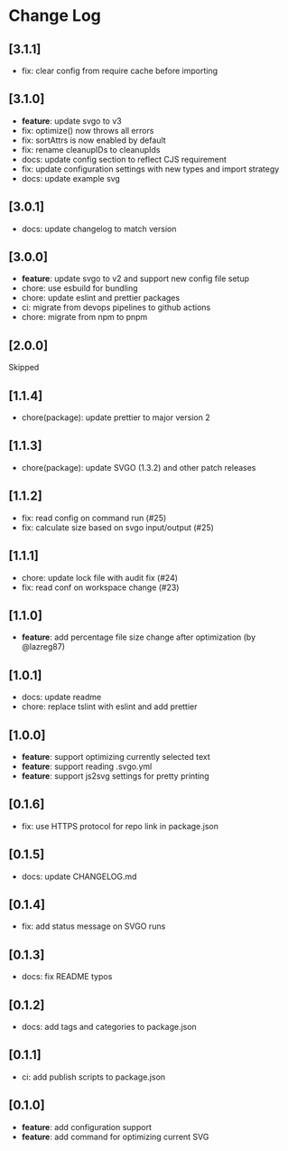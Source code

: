 # Change Log

## [3.1.1]

* fix: clear config from require cache before importing

## [3.1.0]

* **feature**: update svgo to v3
* fix: optimize() now throws all errors
* fix: sortAttrs is now enabled by default
* fix: rename cleanupIDs to cleanupIds
* docs: update config section to reflect CJS requirement
* fix: update configuration settings with new types and import strategy
* docs: update example svg

## [3.0.1]

- docs: update changelog to match version

## [3.0.0]

- **feature**: update svgo to v2 and support new config file setup
- chore: use esbuild for bundling
- chore: update eslint and prettier packages
- ci: migrate from devops pipelines to github actions
- chore: migrate from npm to pnpm

## [2.0.0]

Skipped

## [1.1.4]

- chore(package): update prettier to major version 2

## [1.1.3]

- chore(package): update SVGO (1.3.2) and other patch releases

## [1.1.2]

- fix: read config on command run (#25)
- fix: calculate size based on svgo input/output (#25)

## [1.1.1]

- chore: update lock file with audit fix (#24)
- fix: read conf on workspace change (#23)

## [1.1.0]

- **feature**: add percentage file size change after optimization (by @lazreg87)

## [1.0.1]

- docs: update readme
- chore: replace tslint with eslint and add prettier

## [1.0.0]

- **feature**: support optimizing currently selected text
- **feature**: support reading .svgo.yml
- **feature**: support js2svg settings for pretty printing

## [0.1.6]

- fix: use HTTPS protocol for repo link in package.json

## [0.1.5]

- docs: update CHANGELOG.md

## [0.1.4]

- fix: add status message on SVGO runs

## [0.1.3]

- docs: fix README typos

## [0.1.2]

- docs: add tags and categories to package.json

## [0.1.1]

- ci: add publish scripts to package.json

## [0.1.0]

- **feature**: add configuration support
- **feature**: add command for optimizing current SVG 